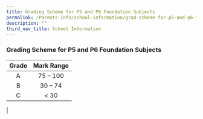 ```yaml
---
title: Grading Scheme for P5 and P6 Foundation Subjects
permalink: /Parents-Info/school-information/grad-scheme-for-p5-and-p6-foundation-subjects/
description: ""
third_nav_title: School Information
---
```


### Grading Scheme for P5 and P6 Foundation Subjects

| Grade | Mark Range |
|:---:|:---:|
| A | 75 – 100 |
| B | 30 – 74 |
| C | < 30 |
|